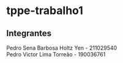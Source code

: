 # tppe-trabalho1

## Integrantes

Pedro Sena Barbosa Holtz Yen - 211029540  
Pedro Victor Lima Torreão - 190036761
